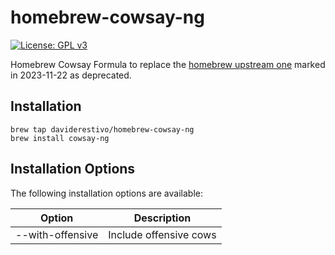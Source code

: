 # homebrew-cowsay-ng

[![License: GPL v3](https://img.shields.io/badge/License-GPL%20v3-blue.svg)](https://www.gnu.org/licenses/gpl-3.0)

Homebrew Cowsay Formula to replace the [homebrew upstream one](https://github.com/Homebrew/homebrew-core/blob/189b328a63d1bc19047eca8b5843a62969d9a7cd/Formula/c/cowsay.rb) marked in 2023-11-22 as deprecated.

## Installation

```
brew tap daviderestivo/homebrew-cowsay-ng
brew install cowsay-ng
```

## Installation Options

The following installation options are available:

| Option           | Description            |
|------------------|------------------------|
| --with-offensive | Include offensive cows |
